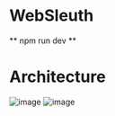 # WebSleuth
**
npm run dev
**

# Architecture
![image](https://github.com/Hexton09/WebSleuth-1/assets/98824774/2e56146d-9135-471a-8ea1-2315cdd4af4c)
![image](https://github.com/Hexton09/WebSleuth-1/assets/98824774/d79aa2a4-937e-4737-aeb9-286033a307fc)
